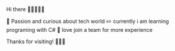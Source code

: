 Hi there 👋🏻👨🏻‍💻

🌱 Passion and curious about tech world
✏️ currently i am learning programing with C#
🔅 love join a team for more experience

Thanks for visiting! 
🙏🏻🌺


